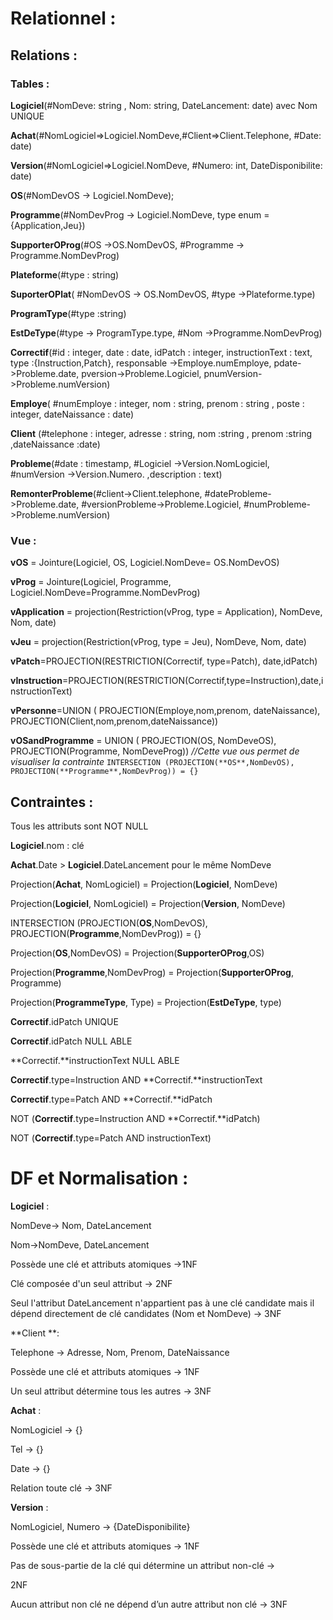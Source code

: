 # Relationnel :

## Relations :

### Tables :

**Logiciel**(#NomDeve: string , Nom: string, DateLancement: date) avec Nom UNIQUE

**Achat**(#NomLogiciel=>Logiciel.NomDeve,#Client=>Client.Telephone, #Date: date)

**Version**(#NomLogiciel=>Logiciel.NomDeve, #Numero: int, DateDisponibilite: date)

**OS**(#NomDevOS -> Logiciel.NomDeve);

**Programme**(#NomDevProg -> Logiciel.NomDeve, type enum = {Application,Jeu})

**SupporterOProg**(#OS ->OS.NomDevOS, #Programme -> Programme.NomDevProg)

**Plateforme**(#type : string)

**SuporterOPlat**( #NomDevOS -> OS.NomDevOS, #type ->Plateforme.type)

**ProgramType**(#type :string)

**EstDeType**(#type -> ProgramType.type, #Nom ->Programme.NomDevProg)

**Correctif**(#id : integer, date : date, idPatch : integer, instructionText : text, type :{Instruction,Patch}, responsable ->Employe.numEmploye, pdate->Probleme.date, pversion->Probleme.Logiciel, pnumVersion->Probleme.numVersion)

**Employe**( #numEmploye : integer, nom : string, prenom : string , poste : integer, dateNaissance : date)

**Client** (#telephone : integer, adresse : string, nom :string , prenom :string ,dateNaissance :date)

**Probleme**(#date : timestamp, #Logiciel ->Version.NomLogiciel, #numVersion ->Version.Numero. ,description : text)

**RemonterProbleme**(#client->Client.telephone, #dateProbleme->Probleme.date, #versionProbleme->Probleme.Logiciel, #numProbleme->Probleme.numVersion)

### Vue :

**vOS** = Jointure(Logiciel, OS, Logiciel.NomDeve= OS.NomDevOS)

**vProg** = Jointure(Logiciel, Programme, Logiciel.NomDeve=Programme.NomDevProg) 

**vApplication** = projection(Restriction(vProg, type = Application), NomDeve, Nom, date)

**vJeu** = projection(Restriction(vProg, type = Jeu), NomDeve, Nom, date)

**vPatch**=PROJECTION(RESTRICTION(Correctif, type=Patch), date,idPatch)

**vInstruction**=PROJECTION(RESTRICTION(Correctif,type=Instruction),date,instructionText)

**vPersonne**=UNION ( PROJECTION(Employe,nom,prenom, dateNaissance), PROJECTION(Client,nom,prenom,dateNaissance))

**vOSandProgramme** = UNION ( PROJECTION(OS, NomDeveOS), PROJECTION(Programme, NomDeveProg))        *//Cette vue ous permet de visualiser la contrainte*
    `INTERSECTION (PROJECTION(**OS**,NomDevOS), PROJECTION(**Programme**,NomDevProg)) = {}`

## Contraintes :

Tous les attributs sont NOT NULL

**Logiciel**.nom : clé

**Achat**.Date > **Logiciel**.DateLancement pour le même NomDeve

Projection(**Achat**, NomLogiciel) = Projection(**Logiciel**, NomDeve)

Projection(**Logiciel**, NomLogiciel) = Projection(**Version**, NomDeve)

INTERSECTION (PROJECTION(**OS**,NomDevOS), PROJECTION(**Programme**,NomDevProg)) = {}

Projection(**OS**,NomDevOS) = Projection(**SupporterOProg**,OS)

Projection(**Programme**,NomDevProg) = Projection(**SupporterOProg**, Programme)

Projection(**ProgrammeType**, Type) = Projection(**EstDeType**, type)

**Correctif**.idPatch UNIQUE

**Correctif**.idPatch NULL ABLE

**Correctif.**instructionText NULL ABLE

**Correctif**.type=Instruction AND **Correctif.**instructionText

**Correctif**.type=Patch AND **Correctif.**idPatch

NOT (**Correctif**.type=Instruction AND **Correctif.**idPatch)

NOT (**Correctif**.type=Patch AND instructionText)

# DF et Normalisation : 

**Logiciel** :

NomDeve-> Nom, DateLancement

Nom->NomDeve, DateLancement 

Possède une clé et attributs atomiques ->1NF 

Clé composée d'un seul attribut -> 2NF 


Seul l'attribut DateLancement n'appartient pas à une clé candidate mais il dépend directement de clé candidates (Nom et NomDeve) -> 3NF

**Client **:

Telephone -> Adresse, Nom, Prenom, DateNaissance

	

Possède une clé et attributs atomiques -> 1NF

Un seul attribut détermine tous les autres -> 3NF

**Achat** :

NomLogiciel -> {} 

Tel -> {} 

Date -> {} 

Relation toute clé -> 3NF

**Version** : 

NomLogiciel, Numero  ->  {DateDisponibilite} 

Possède une clé et attributs atomiques -> 1NF

Pas de sous-partie de la clé qui détermine un attribut non-clé -> 

2NF

Aucun attribut non clé ne dépend d’un autre attribut non clé -> 3NF

